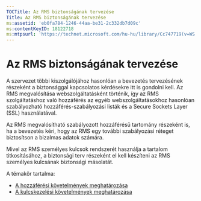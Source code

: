 ```yaml
---
TOCTitle: Az RMS biztonságának tervezése
Title: Az RMS biztonságának tervezése
ms:assetid: 'eb0fa784-1246-44aa-be31-2c332db7d09c'
ms:contentKeyID: 18122718
ms:mtpsurl: 'https://technet.microsoft.com/hu-hu/library/Cc747719(v=WS.10)'
---
```


Az RMS biztonságának tervezése
==============================

A szervezet többi kiszolgálójához hasonlóan a bevezetés tervezésének részeként a biztonsággal kapcsolatos kérdésekre itt is gondolni kell. Az RMS megvalósítása webszolgáltatásként történik, így az RMS szolgáltatáshoz való hozzáférés az egyéb webszolgáltatásokhoz hasonlóan szabályozható hozzáférés-szabályozási listák és a Secure Sockets Layer (SSL) használatával.

Az RMS megvalósítható szabályozott hozzáférésű tartomány részeként is, ha a bevezetés kéri, hogy az RMS egy további szabályozási réteget biztosítson a bizalmas adatok számára.

Mivel az RMS személyes kulcsok rendszerét használja a tartalom titkosításához, a biztonsági terv részeként el kell készíteni az RMS személyes kulcsának biztonsági másolatát.

A témakör tartalma:

-   [A hozzáférési követelmények meghatározása](https://technet.microsoft.com/eb2ce9a5-0430-4811-bd40-4a94a84426a8)
-   [A kulcskezelési követelmények meghatározása](https://technet.microsoft.com/f0e08fb8-bf5e-4278-a09f-daa57696e786)
